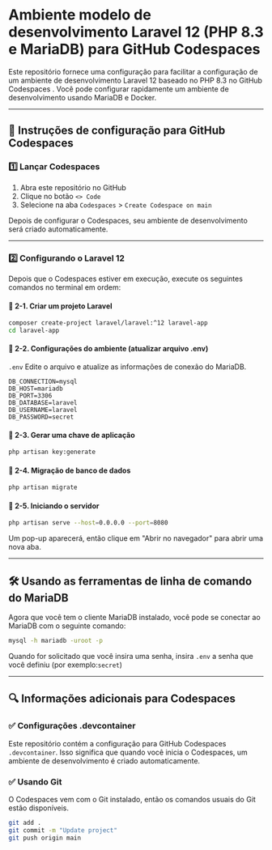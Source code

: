 # Ambiente modelo de desenvolvimento Laravel 12 (PHP 8.3 e MariaDB) para GitHub Codespaces

Este repositório fornece uma configuração para facilitar a configuração de um ambiente de desenvolvimento Laravel 12 baseado no PHP 8.3 no GitHub Codespaces . Você pode configurar rapidamente um ambiente de desenvolvimento usando MariaDB e Docker.

---

## 🚀 Instruções de configuração para GitHub Codespaces

### 1️⃣ Lançar Codespaces

1. Abra este repositório no GitHub
2. Clique no botão `<> Code`
3. Selecione na aba `Codespaces` > `Create Codespace on main`

Depois de configurar o Codespaces, seu ambiente de desenvolvimento será criado automaticamente.

---

### 2️⃣ Configurando o Laravel 12

Depois que o Codespaces estiver em execução, execute os seguintes comandos no terminal em ordem:

#### 🔹 2-1. Criar um projeto Laravel

```bash
composer create-project laravel/laravel:^12 laravel-app
cd laravel-app
```

#### 🔹 2-2. Configurações do ambiente (atualizar arquivo .env)

`.env` Edite o arquivo e atualize as informações de conexão do MariaDB.

```dotenv
DB_CONNECTION=mysql
DB_HOST=mariadb
DB_PORT=3306
DB_DATABASE=laravel
DB_USERNAME=laravel
DB_PASSWORD=secret
```

#### 🔹 2-3. Gerar uma chave de aplicação

```bash
php artisan key:generate
```

#### 🔹 2-4. Migração de banco de dados

```bash
php artisan migrate
```

#### 🔹 2-5. Iniciando o servidor

```bash
php artisan serve --host=0.0.0.0 --port=8080
```

Um pop-up aparecerá, então clique em "Abrir no navegador" para abrir uma nova aba.

---

## 🛠 Usando as ferramentas de linha de comando do MariaDB

Agora que você tem o cliente MariaDB instalado, você pode se conectar ao MariaDB com o seguinte comando:

```bash
mysql -h mariadb -uroot -p
```

Quando for solicitado que você insira uma senha, insira `.env` a senha que você definiu (por exemplo:`secret`)

---

## 🔍 Informações adicionais para Codespaces

### ✅ Configurações .devcontainer

Este repositório contém a configuração para GitHub Codespaces `.devcontainer`. Isso significa que quando você inicia o Codespaces, um ambiente de desenvolvimento é criado automaticamente.

### ✅ Usando Git

O Codespaces vem com o Git instalado, então os comandos usuais do Git estão disponíveis.

```bash
git add .
git commit -m "Update project"
git push origin main
```
